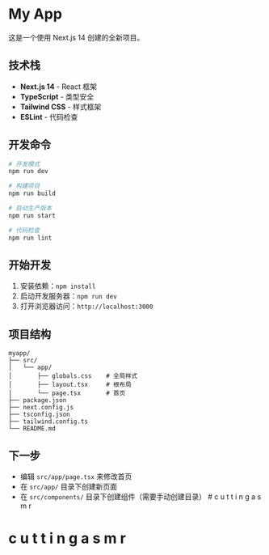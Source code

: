 # My App

这是一个使用 Next.js 14 创建的全新项目。

## 技术栈

- **Next.js 14** - React 框架
- **TypeScript** - 类型安全
- **Tailwind CSS** - 样式框架
- **ESLint** - 代码检查

## 开发命令

```bash
# 开发模式
npm run dev

# 构建项目
npm run build

# 启动生产版本
npm run start

# 代码检查
npm run lint
```

## 开始开发

1. 安装依赖：`npm install`
2. 启动开发服务器：`npm run dev`
3. 打开浏览器访问：`http://localhost:3000`

## 项目结构

```
myapp/
├── src/
│   └── app/
│       ├── globals.css    # 全局样式
│       ├── layout.tsx     # 根布局
│       └── page.tsx       # 首页
├── package.json
├── next.config.js
├── tsconfig.json
├── tailwind.config.ts
└── README.md
```

## 下一步

- 编辑 `src/app/page.tsx` 来修改首页
- 在 `src/app/` 目录下创建新页面
- 在 `src/components/` 目录下创建组件（需要手动创建目录） #   c u t t i n g a s m r 
 
 #   c u t t i n g a s m r 
 


